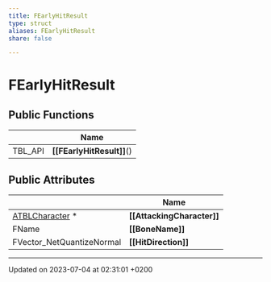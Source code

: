 ```yaml
---
title: FEarlyHitResult
type: struct
aliases: FEarlyHitResult
share: false

---
```


# FEarlyHitResult





## Public Functions

|                | Name           |
| -------------- | -------------- |
| TBL_API | **[[FEarlyHitResult]]**() |

## Public Attributes

|                | Name           |
| -------------- | -------------- |
| [ATBLCharacter](/docs/SDK/Source/Classes/classATBLCharacter.md) * | **[[AttackingCharacter]]**  |
| FName | **[[BoneName]]**  |
| FVector_NetQuantizeNormal | **[[HitDirection]]**  |

-------------------------------

Updated on 2023-07-04 at 02:31:01 +0200
